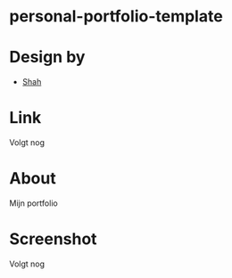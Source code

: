 # personal-portfolio-template

# Design by

- [Shah](https://www.figma.com/community/file/1116316830579955404)

# Link

Volgt nog

# About

Mijn portfolio



# Screenshot

Volgt nog
